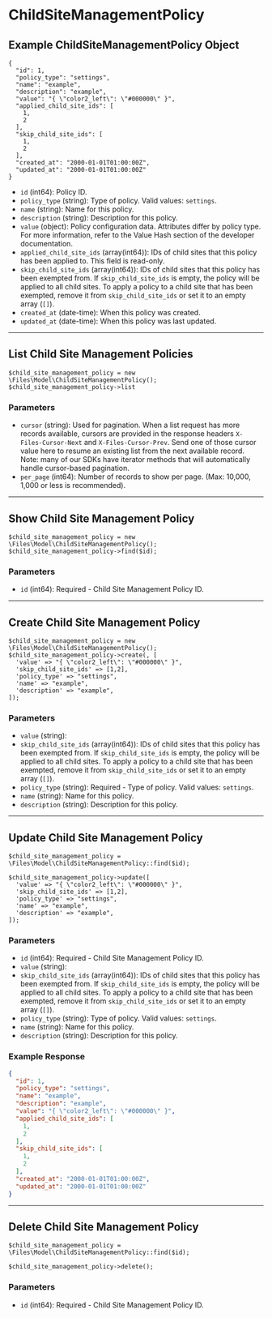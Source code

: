# ChildSiteManagementPolicy

## Example ChildSiteManagementPolicy Object

```
{
  "id": 1,
  "policy_type": "settings",
  "name": "example",
  "description": "example",
  "value": "{ \"color2_left\": \"#000000\" }",
  "applied_child_site_ids": [
    1,
    2
  ],
  "skip_child_site_ids": [
    1,
    2
  ],
  "created_at": "2000-01-01T01:00:00Z",
  "updated_at": "2000-01-01T01:00:00Z"
}
```

* `id` (int64): Policy ID.
* `policy_type` (string): Type of policy.  Valid values: `settings`.
* `name` (string): Name for this policy.
* `description` (string): Description for this policy.
* `value` (object): Policy configuration data. Attributes differ by policy type. For more information, refer to the Value Hash section of the developer documentation.
* `applied_child_site_ids` (array(int64)): IDs of child sites that this policy has been applied to. This field is read-only.
* `skip_child_site_ids` (array(int64)): IDs of child sites that this policy has been exempted from. If `skip_child_site_ids` is empty, the policy will be applied to all child sites. To apply a policy to a child site that has been exempted, remove it from `skip_child_site_ids` or set it to an empty array (`[]`).
* `created_at` (date-time): When this policy was created.
* `updated_at` (date-time): When this policy was last updated.

---

## List Child Site Management Policies

```
$child_site_management_policy = new \Files\Model\ChildSiteManagementPolicy();
$child_site_management_policy->list
```


### Parameters

* `cursor` (string): Used for pagination.  When a list request has more records available, cursors are provided in the response headers `X-Files-Cursor-Next` and `X-Files-Cursor-Prev`.  Send one of those cursor value here to resume an existing list from the next available record.  Note: many of our SDKs have iterator methods that will automatically handle cursor-based pagination.
* `per_page` (int64): Number of records to show per page.  (Max: 10,000, 1,000 or less is recommended).

---

## Show Child Site Management Policy

```
$child_site_management_policy = new \Files\Model\ChildSiteManagementPolicy();
$child_site_management_policy->find($id);
```


### Parameters

* `id` (int64): Required - Child Site Management Policy ID.

---

## Create Child Site Management Policy

```
$child_site_management_policy = new \Files\Model\ChildSiteManagementPolicy();
$child_site_management_policy->create(, [
  'value' => "{ \"color2_left\": \"#000000\" }",
  'skip_child_site_ids' => [1,2],
  'policy_type' => "settings",
  'name' => "example",
  'description' => "example",
]);
```


### Parameters

* `value` (string): 
* `skip_child_site_ids` (array(int64)): IDs of child sites that this policy has been exempted from. If `skip_child_site_ids` is empty, the policy will be applied to all child sites. To apply a policy to a child site that has been exempted, remove it from `skip_child_site_ids` or set it to an empty array (`[]`).
* `policy_type` (string): Required - Type of policy.  Valid values: `settings`.
* `name` (string): Name for this policy.
* `description` (string): Description for this policy.

---

## Update Child Site Management Policy

```
$child_site_management_policy = \Files\Model\ChildSiteManagementPolicy::find($id);

$child_site_management_policy->update([
  'value' => "{ \"color2_left\": \"#000000\" }",
  'skip_child_site_ids' => [1,2],
  'policy_type' => "settings",
  'name' => "example",
  'description' => "example",
]);
```

### Parameters

* `id` (int64): Required - Child Site Management Policy ID.
* `value` (string): 
* `skip_child_site_ids` (array(int64)): IDs of child sites that this policy has been exempted from. If `skip_child_site_ids` is empty, the policy will be applied to all child sites. To apply a policy to a child site that has been exempted, remove it from `skip_child_site_ids` or set it to an empty array (`[]`).
* `policy_type` (string): Type of policy.  Valid values: `settings`.
* `name` (string): Name for this policy.
* `description` (string): Description for this policy.

### Example Response

```json
{
  "id": 1,
  "policy_type": "settings",
  "name": "example",
  "description": "example",
  "value": "{ \"color2_left\": \"#000000\" }",
  "applied_child_site_ids": [
    1,
    2
  ],
  "skip_child_site_ids": [
    1,
    2
  ],
  "created_at": "2000-01-01T01:00:00Z",
  "updated_at": "2000-01-01T01:00:00Z"
}
```

---

## Delete Child Site Management Policy

```
$child_site_management_policy = \Files\Model\ChildSiteManagementPolicy::find($id);

$child_site_management_policy->delete();
```

### Parameters

* `id` (int64): Required - Child Site Management Policy ID.

